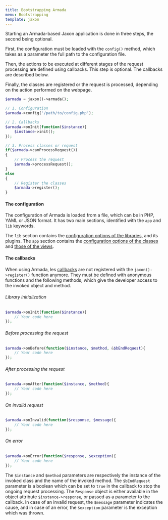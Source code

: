 ```yaml
---
title: Bootstrapping Armada
menu: Bootstrapping
template: jaxon
---
```


Starting an Armada-based Jaxon application is done in three steps, the second being optional.

First, the configuration must be loaded with the `config()` method, which takes as a parameter the full path to the configuration file.

Then, the actions to be executed at different stages of the request processing are defined using callbacks.
This step is optional. The callbacks are described below.

Finally, the classes are registered or the request is processed, depending on the action performed on the webpage.

```php
$armada = jaxon()->armada();

// 1. Configuration
$armada->config('/path/to/config.php');

// 2. Callbacks
$armada->onInit(function($instance){
    $instance->init();
});

// 3. Process classes or request
if($armada->canProcessRequest())
{
    // Process the request
    $armada->processRequest();
}
else
{
    // Register the classes
    $armada->register();
}
```

#### The configuration

The configuration of Armada is loaded from a file, which can be in PHP, YAML or JSON format.
It has two main sections, identified with the `app` and` lib` keywords.

The `lib` section contains the [configuration options of the libraries](/docs/usage/configuration), and its plugins.
The `app` section contains the [configuration options of the classes](/docs/armada/classes) and [those of the views](/docs/armada/views).

#### The callbacks

When using Armada, les [callbacks](/docs/responses/callbacks) are not registered with the `jaxon()->register()` function anymore.
They must be defined with anonymous functions and the following methods, which give the developer access to the invoked object and method.

###### Library initialization

```php
$armada->onInit(function($instance){
    // Your code here
});
```

###### Before processing the request

```php
$armada->onBefore(function($instance, $method, &$bEndRequest){
    // Your code here
});
```

###### After processing the request

```php
$armada->onAfter(function($instance, $method){
    // Your code here
});
```

###### On invalid request

```php
$armada->onInvalid(function($response, $message){
    // Your code here
});
```

###### On error

```php
$armada->onError(function($response, $exception){
    // Your code here
});
```

The `$instance` and `$method` parameters are respectively the instance of the invoked class and the name of the invoked method.
The `$bEndRequest` parameter is a boolean which can be set to `true` in the callback to stop the ongoing request processing.
The `Response` object is either available in the object attribute `$instance->response`, or passed as a parameter to the callback.
In case of an invalid request, the `$message` parameter indicates the cause, and in case of an error, the `$exception` parameter is the exception which was thrown.

